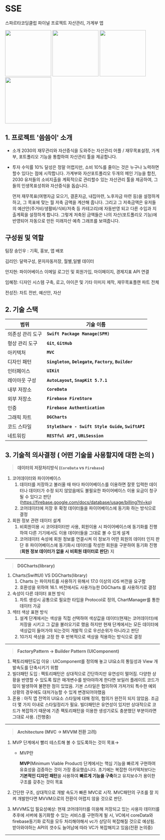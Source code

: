 # SSE
스파르타코딩클럽 파이널 프로젝트 자산관리, 가계부 앱

[다운로드 링크]:[https://apps.apple.com/kr/app/씀씀/id6670394443](https://apps.apple.com/kr/app/%EC%94%80%EC%94%80/id6670394443) 

<img src = "https://private-user-images.githubusercontent.com/159963647/378525063-b79981ef-b970-44a2-a7fd-60ea674f8efb.png?jwt=eyJhbGciOiJIUzI1NiIsInR5cCI6IkpXVCJ9.eyJpc3MiOiJnaXRodWIuY29tIiwiYXVkIjoicmF3LmdpdGh1YnVzZXJjb250ZW50LmNvbSIsImtleSI6ImtleTUiLCJleHAiOjE3Mjk1Mjk2MzAsIm5iZiI6MTcyOTUyOTMzMCwicGF0aCI6Ii8xNTk5NjM2NDcvMzc4NTI1MDYzLWI3OTk4MWVmLWI5NzAtNDRhMi1hN2ZkLTYwZWE2NzRmOGVmYi5wbmc_WC1BbXotQWxnb3JpdGhtPUFXUzQtSE1BQy1TSEEyNTYmWC1BbXotQ3JlZGVudGlhbD1BS0lBVkNPRFlMU0E1M1BRSzRaQSUyRjIwMjQxMDIxJTJGdXMtZWFzdC0xJTJGczMlMkZhd3M0X3JlcXVlc3QmWC1BbXotRGF0ZT0yMDI0MTAyMVQxNjQ4NTBaJlgtQW16LUV4cGlyZXM9MzAwJlgtQW16LVNpZ25hdHVyZT01YWEyMzhiMjdlYzNmOTc1OTc3YjkxNzUzZDNiY2ZlNTJhMDJkZjU4OTJhNzE4YTYzYjcxNGYyNDcwMDZiMTc0JlgtQW16LVNpZ25lZEhlYWRlcnM9aG9zdCJ9.tkLRP1C9OgkZUQA8koci_68buf9c1WO6VjiZ8o6UGBY" width="150"> <img src = "https://private-user-images.githubusercontent.com/159963647/372387664-d9019488-bc10-44dd-ae88-c492a147e555.png?jwt=eyJhbGciOiJIUzI1NiIsInR5cCI6IkpXVCJ9.eyJpc3MiOiJnaXRodWIuY29tIiwiYXVkIjoicmF3LmdpdGh1YnVzZXJjb250ZW50LmNvbSIsImtleSI6ImtleTUiLCJleHAiOjE3Mjk1Mjk4OTEsIm5iZiI6MTcyOTUyOTU5MSwicGF0aCI6Ii8xNTk5NjM2NDcvMzcyMzg3NjY0LWQ5MDE5NDg4LWJjMTAtNDRkZC1hZTg4LWM0OTJhMTQ3ZTU1NS5wbmc_WC1BbXotQWxnb3JpdGhtPUFXUzQtSE1BQy1TSEEyNTYmWC1BbXotQ3JlZGVudGlhbD1BS0lBVkNPRFlMU0E1M1BRSzRaQSUyRjIwMjQxMDIxJTJGdXMtZWFzdC0xJTJGczMlMkZhd3M0X3JlcXVlc3QmWC1BbXotRGF0ZT0yMDI0MTAyMVQxNjUzMTFaJlgtQW16LUV4cGlyZXM9MzAwJlgtQW16LVNpZ25hdHVyZT0yMmI0YjBiOWVlNzYyYTA2Y2I3ZTJlNTM4OTY2MWU4MTBkZjkzYzJmNmVmZGJjMzM3ZWNmNGNhZTkwMWQxZWQwJlgtQW16LVNpZ25lZEhlYWRlcnM9aG9zdCJ9.JJZgLR87fFbRZrMZfAsCFW7YUw2Z1eiE2jblVu-w-zQ" width="150"> <img src = "https://private-user-images.githubusercontent.com/159963647/378524813-4468244f-a85c-4fb4-86b5-4296dc716440.png?jwt=eyJhbGciOiJIUzI1NiIsInR5cCI6IkpXVCJ9.eyJpc3MiOiJnaXRodWIuY29tIiwiYXVkIjoicmF3LmdpdGh1YnVzZXJjb250ZW50LmNvbSIsImtleSI6ImtleTUiLCJleHAiOjE3Mjk1Mjk2MzAsIm5iZiI6MTcyOTUyOTMzMCwicGF0aCI6Ii8xNTk5NjM2NDcvMzc4NTI0ODEzLTQ0NjgyNDRmLWE4NWMtNGZiNC04NmI1LTQyOTZkYzcxNjQ0MC5wbmc_WC1BbXotQWxnb3JpdGhtPUFXUzQtSE1BQy1TSEEyNTYmWC1BbXotQ3JlZGVudGlhbD1BS0lBVkNPRFlMU0E1M1BRSzRaQSUyRjIwMjQxMDIxJTJGdXMtZWFzdC0xJTJGczMlMkZhd3M0X3JlcXVlc3QmWC1BbXotRGF0ZT0yMDI0MTAyMVQxNjQ4NTBaJlgtQW16LUV4cGlyZXM9MzAwJlgtQW16LVNpZ25hdHVyZT03Y2ZmMDY3ZDFjMmY4NDY5YTg5YmYxMDMxOTIxYTgwZDgxNDVmNGIxYjc0NmVmYjRkODA5YzA1YmY0ZmE4YTNjJlgtQW16LVNpZ25lZEhlYWRlcnM9aG9zdCJ9.vFY7IOEplRzx-I-0XqCjbCe39kioIp6ep8yAwl0cum0" width="150"> <img src = "https://private-user-images.githubusercontent.com/159963647/378525101-c0b68017-8115-4348-a493-4ed736deb3dd.png?jwt=eyJhbGciOiJIUzI1NiIsInR5cCI6IkpXVCJ9.eyJpc3MiOiJnaXRodWIuY29tIiwiYXVkIjoicmF3LmdpdGh1YnVzZXJjb250ZW50LmNvbSIsImtleSI6ImtleTUiLCJleHAiOjE3Mjk1Mjk2MzAsIm5iZiI6MTcyOTUyOTMzMCwicGF0aCI6Ii8xNTk5NjM2NDcvMzc4NTI1MTAxLWMwYjY4MDE3LTgxMTUtNDM0OC1hNDkzLTRlZDczNmRlYjNkZC5wbmc_WC1BbXotQWxnb3JpdGhtPUFXUzQtSE1BQy1TSEEyNTYmWC1BbXotQ3JlZGVudGlhbD1BS0lBVkNPRFlMU0E1M1BRSzRaQSUyRjIwMjQxMDIxJTJGdXMtZWFzdC0xJTJGczMlMkZhd3M0X3JlcXVlc3QmWC1BbXotRGF0ZT0yMDI0MTAyMVQxNjQ4NTBaJlgtQW16LUV4cGlyZXM9MzAwJlgtQW16LVNpZ25hdHVyZT1jYzhjMTM2ODNhODRiMTc1MjVjOTc4MjZiOGE4NDkzN2IyZjM5MmQxNjM2YTliZWNhYWU4NzJmYjFiMGQxNzFlJlgtQW16LVNpZ25lZEhlYWRlcnM9aG9zdCJ9.4em-wVGlu73MSlGp2IialoYNcSpOkDHZYlaVk1_rNVc" width="150">

## 1. 프로젝트 '씀씀이' 소개

- 소개
  2030의 재무관리와 자산증식을 도와주는 자산관리 어플 / 재무목표설정, 가계부, 포트폴리오 기능을 통합하여 자산관리 툴을 제공합니다.

- 투자 수익률 10% 달성은 정말 어렵지만, 소비 10%를 줄이는 것은 누구나 노력하면 할수 있다는 점에 시작합니다. 가계부와 자산포트폴리오 두개의 메인 기능을 합친, 2030 유저들의 소비지출을 계획적으로 관리할수 있는 자산관리 툴을 제공하여, 그들의 인생목표성취와 자산증식을 돕습니다.
    
     먼저 재무목표(여행자금 모으기, 결혼자금, 내집마련, 노후자금 마련 등)을 설정하게 하고, 그 목표에 맞는 월 저축 금액을 계산해 줍니다. 그리고 그 저축금액은 유저들의 예산안(주거비/생활비/식비/저축 등 카테고리)에 자동반영 되고 다른 수입과 지출계획을 설정하게 합니다. 그렇게 저축된 금액들은 나의 자산(포트폴리오 기능)에 반영되어 자동으로 만든 미래자산 예측 그래프를 보여줍니다.


## 구성원 및 역할

팀장 송인우 : 기획, 홍보, 앱 배포  

 김리인:  달력구성, 문자자동저장, 월별,일별 데이터 

 안지현: 파이어베이스 이메일 로그인 및 회원가입, 마이페이지, 경제지표 API 연결

 임혜정: 디자인 시스템 구축, 로고, 아이콘 및 기타 이미지 제작, 재무목표플랜 파트 전체

 전성진: 차트 전반, 예산안, 자산
    

## 2. 기술 스택

| **범위** | **기술 이름** |
| --- | --- |
| 의존성 관리 도구 | **`Swift Package Manage(SPM)`** |
| 형상 관리 도구 | **`Git`**, **`GitHub`** |
| 아키텍처 | **`MVC`**|
| 디자인 패턴 | **`Singleton`, `Delegate`, `Factory`, `Builder`** |
| 인터페이스 | **`UIKit`** |
| 레이아웃 구성 | **`AutoLayout`, `SnapKit 5.7.1`** |
| 내부 저장소 | **`CoreData`** |
| 외부 저장소 | **`Firebase FireStore`** |
| 인증 | **`Firebase Authentication`** |
| 그래픽 차트 | **`DGCharts`** |
| 코드 스타일 | **`StyleShare - Swift Style Guide`, `SwiftAPI`** |
| 네트워킹 | **`RESTful API` , `URLSession`** |



## 3. 기술적 의사결정 ( 어떤 기술을 사용할지에 대한 논의 )

> **데이터의 저장처리방식 (`CoreData`  vs  `Firebase`)**
> 
1. 코어데이터와 파이어베이스
    1. 데이터를 저장하고 불러올 때 마다 파이어베이스를 이용하면 잘못 입력한 데이터나 데이터가 수정 되지 않았음에도 불필요한 파이어베이스 이용 요금이 청구 될 수 있다고 판단(https://firebase.google.com/docs/database/usage/billing?hl=ko)
    2. 코어데이터에 저장 후 확정 데이터들을 파이어베이스에 동기화 하는 방식으로 결정
2. 회원 정보 관련 데이터 설계
    1. 비회원이용 시 코어데이터만 사용, 회원이용 시 파이어베이스에 동기화를 진행하여 다른 기기에서도 이용 데이터들을 그대로 볼 수 있게 설계
    2. 코어데이터 속성에 회원 정보를 연결시켜 이 정보가 어떤 회원의 데이터 인지 판단 후 파이어베이스에 동기화시 데이터를 작성한 회원을 구분하여 동기화 진행(**회원 정보 데이터가 없을 시 비회원 데이터로 판단**)
    지
    

---

> **DGCharts(library)**
> 
1. Charts(SwiftUI) VS DGCharts(library)
    1. Charts 는 파이차트를 사용하기 위해서 17.0 이상의 iOS 버전을 요구함
    2. 호환성을 위하여 16.1. 버전에서도 사용가능한 DGCharts 를 사용하기로 결정
2. 속성이 다른 데이터 표현 방식
    1. 차트 생성시 공통으로 필요한 타입을 Protocol로 정의, ChartManager를 통한 데이터 가공
3. 섹터 색상 표현 방식
    1. 설계 단계에서는 색상을 직접 선택하여 색상값을 데이터(현재는 코어데이터)에 저장을 시키고 그 값을 불러오기로 했음 하지만 현재 단계에서는 모든 데이터에 색상값이 들어가야 되는것이 개발적 으로 우선순위가 아니라고 판단 
    2. 10가지 색상을 고정 한 후 반복적으로 색상을 적용하는 방식으로 결정
    

---

> **FactoryPattern → Builder Pattern (UIComponent)**
> 
1. 팩토리패턴도입 이유 : UIComponent를 정의해 놓고 UI요소의 통일성과 View 개발속도를 단축시키기 위함 
2. 빌더패턴 도입 : 팩토리패턴은 상대적으로 간단하지만 유연성이 떨어짐. 다양한 상황을 반영할 수 있도록 많은 매개변수를 받아야하게 한다면 보일러 플레이트 코드가 많이 발생하여 불편한 점이 있었음. 기본 스타일은 협의하여 가져가되 특수한 예외 상황의 경우에도 대처가능할 수 있게 변경되어야했음
3. 혼용 : 아직 앱 전역의 UI요소 스타일에 대해 정의, 협의가 완전히 되지 않았음. 조금 더 몇 가지 이내로 스타일정리가 필요. 빌더패턴은 유연성이 있지만 상대적으로 코드가 복잡하기 때문에 기존 팩토리패턴을 이용한 생성기로도 충분했던 부분이라면 그대로 사용. (진행중)

---

> **Architecture (MVC → MVVM 전환 고려)**
> 
1. MVP 단계에서 빨리 테스트해 볼 수 있도록하는 것이 목표→ 
    - MVP란
        
        **MVP**(Minimum Viable Product) 단계에서는 핵심 기능을 빠르게 구현하여 유효성을 검증하는 것이 가장 중요했습니다. 초기에는 복잡한 아키텍처보다는 **기본적인 디자인 패턴**을 사용하여 **빠르게 기능을 구축**하고 유지보수가 용이한 구조를 갖추는 것이 목표
        
2. 간단한 구조, 상대적으로 개발 속도가 빠른 MVC로 시작. MVC패턴의 구조를 잘 지켜 개발한다면 MVVM으로의 전환이 어렵지 않을 것으로 판단.
3. MVVM도입 필요성예상: 현재 코어데이터를 이용해 저장되고 있는 사용자 데이터를 추후에 서버에 동기화할 수 있는 서비스를 구현하게 될 시, VC에서 coreData와 firebase동기화 로직을 모두 처리해야해서 vc가 상당히 복잡해질 것으로 예상됨. 받아와야하는 API의 갯수도 늘어남에 따라 VC가 복잡해지고 있음(전환 논의중)

---
